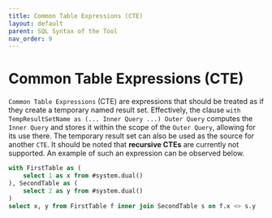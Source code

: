 ```yaml
---
title: Common Table Expressions (CTE)
layout: default
parent: SQL Syntax of the Tool
nav_order: 9
---
```


# Common Table Expressions (CTE)

`Common Table Expressions` (CTE) are expressions that should be treated as if they create a temporary named result set. Effectively, the clause `with TempResultSetName as (... Inner Query ...) Outer Query` computes the `Inner Query` and stores it within the scope of the `Outer Query`, allowing for its use there. The temporary result set can also be used as the source for another `CTE`. It should be noted that **recursive CTEs** are currently not supported. An example of such an expression can be observed below.

```sql
with FirstTable as (
	select 1 as x from #system.dual()
), SecondTable as (
	select 2 as y from #system.dual()
)
select x, y from FirstTable f inner join SecondTable s on f.x <> s.y
```